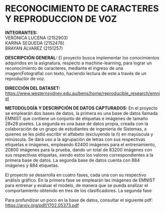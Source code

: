 
# RECONOCIMIENTO DE CARACTERES Y REPRODUCCION DE VOZ

<b>INTEGRANTES:</b><br>     VERÓNICA LUCENA (2152903)  
                            KARINA SEQUEDA (2152476)  
                            BRAYAN ÁLVAREZ (2151257)

 <b>DESCRIPCIÓN GENERAL:</b> El proyecto busca implementar los conocimientos adquiridos en la asignatura, respecto a
machine-learning, para lograr un reconocimiento de caracteres, mediante el ingreso de una
imagen(Fotografía) con texto, haciendo lectura de este a través de un reproductor de voz.

 <b>DIRECCIÓN DEL DATASET:</b> https://www.westernsydney.edu.au/bens/home/reproducible_research/emnist

 <b>METODOLOGÍA Y DESCRIPCIÓN DE DATOS CAPTURADOS:</b> En el proyecto se emplearán dos bases de datos, la primera es una base de datos llamada EMNIST que contiene un conjunto de etiquetas e imágenes de tamaño 28x28 pixeles. La segunda es una base de datos propia, creada con la colaboración de un grupo de estudiantes de ingeniería de Sistemas, a quienes se les pidió escribir el alfabeto (excluyendo la ñ) en mayúscula y minúscula. Se dará uso a la agrupación de letras con sus respectivas etiquetas e imágenes, empleando 62400 imágenes para el entrenamiento, 20800 imágenes para la prueba, dando un total de 83200 imágenes con sus respectivas etiquetas, siendo estos los valores correspondientes a la primera base de datos. La segunda base de datos cuenta con 884 imágenes y 884 etiquetas.
 
El proyecto se desarrolla en cuatro fases, cada una con su respectivo análisis gráfico. En la primera fase se emplearán las imágenes de EMNIST para entrenar y evaluar el modelo, de manera que se pueda analizar el comportamiento obtenido en tres de los clasificadores. La segunda fase 

Para profundizar un poco en la base de datos, consultar el siguiente pdf: https://arxiv.org/pdf/1702.05373.pdf

